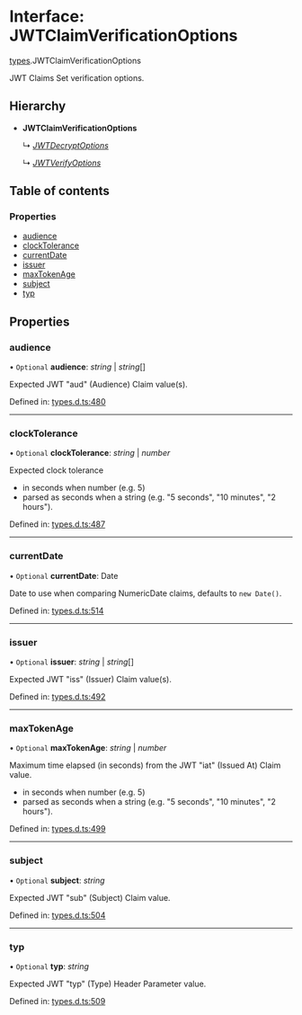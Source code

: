# Interface: JWTClaimVerificationOptions

[types](../modules/types.md).JWTClaimVerificationOptions

JWT Claims Set verification options.

## Hierarchy

- **JWTClaimVerificationOptions**

  ↳ [*JWTDecryptOptions*](jwt_decrypt.jwtdecryptoptions.md)

  ↳ [*JWTVerifyOptions*](jwt_verify.jwtverifyoptions.md)

## Table of contents

### Properties

- [audience](types.jwtclaimverificationoptions.md#audience)
- [clockTolerance](types.jwtclaimverificationoptions.md#clocktolerance)
- [currentDate](types.jwtclaimverificationoptions.md#currentdate)
- [issuer](types.jwtclaimverificationoptions.md#issuer)
- [maxTokenAge](types.jwtclaimverificationoptions.md#maxtokenage)
- [subject](types.jwtclaimverificationoptions.md#subject)
- [typ](types.jwtclaimverificationoptions.md#typ)

## Properties

### audience

• `Optional` **audience**: *string* \| *string*[]

Expected JWT "aud" (Audience) Claim value(s).

Defined in: [types.d.ts:480](https://github.com/panva/jose/blob/v3.12.3/src/types.d.ts#L480)

___

### clockTolerance

• `Optional` **clockTolerance**: *string* \| *number*

Expected clock tolerance
- in seconds when number (e.g. 5)
- parsed as seconds when a string (e.g. "5 seconds", "10 minutes", "2 hours").

Defined in: [types.d.ts:487](https://github.com/panva/jose/blob/v3.12.3/src/types.d.ts#L487)

___

### currentDate

• `Optional` **currentDate**: Date

Date to use when comparing NumericDate claims, defaults to `new Date()`.

Defined in: [types.d.ts:514](https://github.com/panva/jose/blob/v3.12.3/src/types.d.ts#L514)

___

### issuer

• `Optional` **issuer**: *string* \| *string*[]

Expected JWT "iss" (Issuer) Claim value(s).

Defined in: [types.d.ts:492](https://github.com/panva/jose/blob/v3.12.3/src/types.d.ts#L492)

___

### maxTokenAge

• `Optional` **maxTokenAge**: *string* \| *number*

Maximum time elapsed (in seconds) from the JWT "iat" (Issued At) Claim value.
- in seconds when number (e.g. 5)
- parsed as seconds when a string (e.g. "5 seconds", "10 minutes", "2 hours").

Defined in: [types.d.ts:499](https://github.com/panva/jose/blob/v3.12.3/src/types.d.ts#L499)

___

### subject

• `Optional` **subject**: *string*

Expected JWT "sub" (Subject) Claim value.

Defined in: [types.d.ts:504](https://github.com/panva/jose/blob/v3.12.3/src/types.d.ts#L504)

___

### typ

• `Optional` **typ**: *string*

Expected JWT "typ" (Type) Header Parameter value.

Defined in: [types.d.ts:509](https://github.com/panva/jose/blob/v3.12.3/src/types.d.ts#L509)
